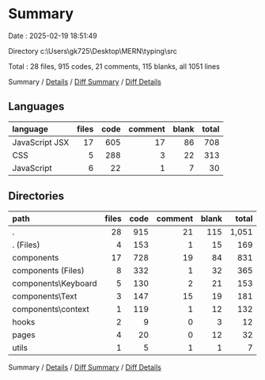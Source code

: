 # Summary

Date : 2025-02-19 18:51:49

Directory c:\\Users\\gk725\\Desktop\\MERN\\typing\\src

Total : 28 files,  915 codes, 21 comments, 115 blanks, all 1051 lines

Summary / [Details](details.md) / [Diff Summary](diff.md) / [Diff Details](diff-details.md)

## Languages
| language | files | code | comment | blank | total |
| :--- | ---: | ---: | ---: | ---: | ---: |
| JavaScript JSX | 17 | 605 | 17 | 86 | 708 |
| CSS | 5 | 288 | 3 | 22 | 313 |
| JavaScript | 6 | 22 | 1 | 7 | 30 |

## Directories
| path | files | code | comment | blank | total |
| :--- | ---: | ---: | ---: | ---: | ---: |
| . | 28 | 915 | 21 | 115 | 1,051 |
| . (Files) | 4 | 153 | 1 | 15 | 169 |
| components | 17 | 728 | 19 | 84 | 831 |
| components (Files) | 8 | 332 | 1 | 32 | 365 |
| components\\Keyboard | 5 | 130 | 2 | 21 | 153 |
| components\\Text | 3 | 147 | 15 | 19 | 181 |
| components\\context | 1 | 119 | 1 | 12 | 132 |
| hooks | 2 | 9 | 0 | 3 | 12 |
| pages | 4 | 20 | 0 | 12 | 32 |
| utils | 1 | 5 | 1 | 1 | 7 |

Summary / [Details](details.md) / [Diff Summary](diff.md) / [Diff Details](diff-details.md)